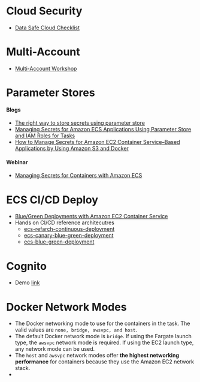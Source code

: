 # Cloud Security
* [Data Safe Cloud Checklist](https://aws.amazon.com/campaigns/cloud-security/data-safe-cloud-checklist/)

# Multi-Account
* [Multi-Account Workshop](http://multiaccount.reinvent-workshop.com/)

# Parameter Stores

#### Blogs
* [The right way to store secrets using parameter store](https://aws.amazon.com/tw/blogs/mt/the-right-way-to-store-secrets-using-parameter-store/)
* [Managing Secrets for Amazon ECS Applications Using Parameter Store and IAM Roles for Tasks](https://aws.amazon.com/tw/blogs/compute/managing-secrets-for-amazon-ecs-applications-using-parameter-store-and-iam-roles-for-tasks/)
* [How to Manage Secrets for Amazon EC2 Container Service–Based Applications by Using Amazon S3 and Docker](https://aws.amazon.com/tw/blogs/security/how-to-manage-secrets-for-amazon-ec2-container-service-based-applications-by-using-amazon-s3-and-docker/)

#### Webinar
* [Managing Secrets for Containers with Amazon ECS](https://www.youtube.com/watch?v=5gBk6TZJ3jo)

# ECS CI/CD Deploy

* [Blue/Green Deployments with Amazon EC2 Container Service](https://aws.amazon.com/tw/blogs/compute/bluegreen-deployments-with-amazon-ecs/)
* Hands on CI/CD reference architecutres
	* [ecs-refarch-continuous-deployment](https://github.com/awslabs/ecs-refarch-continuous-deployment)
	* [ecs-canary-blue-green-deployment](https://github.com/awslabs/ecs-canary-blue-green-deployment)
	* [ecs-blue-green-deployment](https://github.com/awslabs/ecs-blue-green-deployment)

# Cognito

* Demo [link](https://s3-ap-northeast-1.amazonaws.com/tsukada-aws/demos/cognito-user-pools-custom-auth/index.html)

# Docker Network Modes

* The Docker networking mode to use for the containers in the task. The valid values are `none, bridge, awsvpc, and host`. 
* The default Docker network mode is `bridge`. If using the Fargate launch type, the `awsvpc` network mode is required. If using the EC2 launch type, any network mode can be used.
* The `host` and `awsvpc` network modes offer **the highest networking performance** for containers because they use the Amazon EC2 network stack.
*  